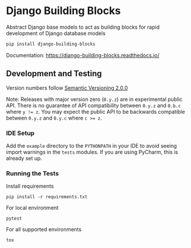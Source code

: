 # Django Building Blocks

Abstract Django base models to act as building blocks for rapid development of Django database models

```bash
pip install django-building-blocks
```

Documentation: https://django-building-blocks.readthedocs.io/

## Development and Testing

Version numbers follow [Semantic Versioning 2.0.0](https://semver.org/)

Note: Releases with major version zero (`0.y.z`) are in experimental public API. There is no guarantee of API
compatibility between `0.y.z` and `0.b.c` where `y != z`. You may expect the public API to be backwards compatible
between `0.y.z` and `0.y.c` where `c >= z`.

### IDE Setup

Add the `example` directory to the `PYTHONPATH` in your IDE to avoid seeing import warnings in the `tests` modules. If
you are using PyCharm, this is already set up.

### Running the Tests

Install requirements

```
pip install -r requirements.txt
```

For local environment

```
pytest
```

For all supported environments

```
tox
```

